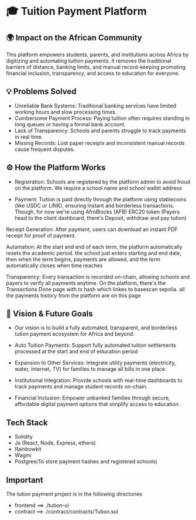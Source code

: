 # 🎓 Tuition Payment Platform

## 🌍 Impact on the African Community

This platform empowers students, parents, and institutions across Africa by digitizing and automating tuition payments. It removes the traditional barriers of distance, banking limits, and manual record-keeping promoting financial inclusion, transparency, and access to education for everyone.

## 💡 Problems Solved

- Unreliable Bank Systems: Traditional banking services have limited working hours and slow processing times.
- Cumbersome Payment Process: Paying tuition often requires standing in long queues or having a formal bank account.
- Lack of Transparency: Schools and parents struggle to track payments in real time.
- Missing Records: Lost paper receipts and inconsistent manual records cause frequent disputes.

## ⚙️ How the Platform Works

- Registration: Schools are registered by the platform admin to avoid froud on the platform. We require a school name and school wallet address

- Payment: Tuition is paid directly through the platform using stablecoins (like USDC or LINK), ensuring instant and borderless transactions. Though, for now we're using AfroBlocks (AFB) ERC20 token
  (Payers head to the client dashboard, there's Deposit, withdraw and pay tution)

Receipt Generation: After payment, users can download an instant PDF receipt for proof of payment.

Automation: At the start and end of each term, the platform automatically resets the academic period. the school just enters starting and end date, then when the term begins, payments are allowed, and the term automatically closes when time reaches

Transparency: Every transaction is recorded on-chain, allowing schools and payers to verify all payments anytime. On the platform, there's the Transactions Done page with tx hash which linkes to basescan sepolia. all the payments history from the platform are on this page

## 🚀 Vision & Future Goals

- Our vision is to build a fully automated, transparent, and borderless tution payment ecosystem for Africa and beyond.

- Auto Tuition Payments: Support fully automated tuition settlements processed at the start and end of education period

- Expansion to Other Services: Integrate utility payments (electricity, water, internet, TV) for families to manage all bills in one place.

- Institutional Integration: Provide schools with real-time dashboards to track payments and manage student records on-chain.

- Financial Inclusion: Empower unbanked families through secure, affordable digital payment options that simplify access to education.

## Tech Stack

- Solidity
- Js (React, Node, Express, ethers)
- Rainbowkit
- Wagmi
- Postgres(To store payment hashes and registered schools)

## Important

The tution payment project is in the following directories

- frontend ==> ./tution-ui
- contract ==> ./contract/contracts/Tution.sol
